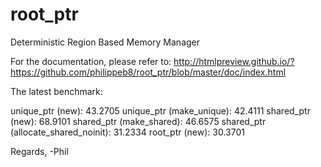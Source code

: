 # root_ptr
Deterministic Region Based Memory Manager

For the documentation, please refer to:
http://htmlpreview.github.io/?https://github.com/philippeb8/root_ptr/blob/master/doc/index.html


The latest benchmark:

unique_ptr (new): 43.2705
unique_ptr (make_unique): 42.4111
shared_ptr (new): 68.9101
shared_ptr (make_shared): 46.6575
shared_ptr (allocate_shared_noinit): 31.2334
root_ptr (new): 30.3701


Regards,
-Phil
